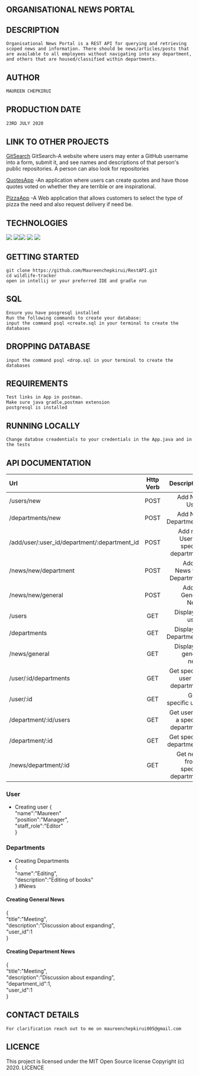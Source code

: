 ## ORGANISATIONAL NEWS PORTAL

## DESCRIPTION
````
Organisational News Portal is a REST API for querying and retrieving scoped news and information. There should be news/articles/posts that are available to all employees without navigating into any department, and others that are housed/classified within departments.
````

## AUTHOR
```bash
MAUREEN CHEPKIRUI
```
## PRODUCTION DATE
````bash
23RD JULY 2020
````
## LINK TO OTHER PROJECTS

[GitSearch](https://github.com/Maureenchepkirui/GitSearch) GitSearch-A website where users may enter a GitHub username into a form, submit it, and see names and descriptions of that person's public repositories. A person can also look for repositories

[QuotesApp](https://github.com/Maureenchepkirui/Quotes)   -An application where users can create quotes and have those quotes voted on whether they are terrible or are inspirational.

[PizzaApp](https://github.com/Maureenchepkirui/IP4PIZZA) -A Web application that allows customers to select the type of pizza the need and also request delivery if need be.

## TECHNOLOGIES

![](https://forthebadge.com/images/badges/powered-by-electricity.svg) ![](https://forthebadge.com/images/badges/uses-html.svg)![](https://forthebadge.com/images/badges/made-with-java.svg) ![](https://forthebadge.com/images/badges/uses-css.svg) ![](https://forthebadge.com/images/badges/uses-git.svg)

## GETTING STARTED
```
git clone https://github.com/Maureenchepkirui/RestAPI.git
cd wildlife-tracker
open in intellij or your preferred IDE and gradle run
```
## SQL
````
Ensure you have posgresql installed
Run the following commands to create your database:
input the command psql <create.sql in your terminal to create the databases
````
## DROPPING DATABASE
````
input the command psql <drop.sql in your terminal to create the databases
````
## REQUIREMENTS
````
Test links in App in postman.
Make sure java gradle,postman extension  
postgresql is installed
````
## RUNNING LOCALLY
````
Change databse creadentials to your credentials in the App.java and in the tests
````
## API DOCUMENTATION

| Url                                          | Http Verb  | Description |
| :--------------------------------------------|:---:| -------------------------:|
| /users/new                                   |POST|     Add New Users  |
| /departments/new                             |POST|     Add New Departments |
|/add/user/:user_id/department/:department_id  |POST|     Add new Users to specific department|
| /news/new/department                         |POST|     Adding News to a Department|
| /news/new/general                            |POST|     Adding General News|
|/users                                        |GET |     Display all users|
| /departments                                 |GET |      Display all Departments|
|/news/general                                 |GET |     Display all general news|
| /user/:id/departments                        |GET |     Get specific user in a department|
| /user/:id                                    |GET |     Get a specific user|
| /department/:id/users                        |GET |     Get users in a specific department|
| /department/:id                              |GET |     Get specific departments|
| /news/department/:id                         |GET |    Get news from a specific department|

### User
* Creating user
{ \
  "name":"Maureen"\
  "position":"Manager",\
  "staff_role":"Editor"\
 }
 
 ### Departments
 * Creating Departments  
{ \
  "name":"Editing",\
  "description":"Editing of books"\
 }
 #News
  
  #### Creating General News 
 { \
   "title":"Meeting",\
   "description":"Discussion about expanding",\
   "user_id":1 \
  }
  #### Creating Department News 
  
  { \
    "title":"Meeting",\
    "description":"Discussion about expanding",\
    "department_id":1, \
    "user_id":1 \
   }

## CONTACT DETAILS
````
For clarification reach out to me on maureenchepkirui005@gmail.com
````

## LICENCE

This project is licensed under the MIT Open Source license Copyright (c) 2020. LICENCE

